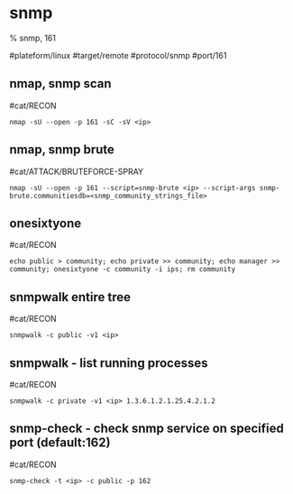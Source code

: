 # snmp

% snmp, 161

#plateform/linux  #target/remote  #protocol/snmp #port/161

## nmap, snmp scan
#cat/RECON
```
nmap -sU --open -p 161 -sC -sV <ip>
```

## nmap, snmp brute
#cat/ATTACK/BRUTEFORCE-SPRAY 
```
nmap -sU --open -p 161 --script=snmp-brute <ip> --script-args snmp-brute.communitiesdb=<snmp_community_strings_file>
```

## onesixtyone
#cat/RECON 
```
echo public > community; echo private >> community; echo manager >> community; onesixtyone -c community -i ips; rm community
```

## snmpwalk entire tree
#cat/RECON 
```
snmpwalk -c public -v1 <ip>
```

## snmpwalk - list running processes
#cat/RECON 
```
snmpwalk -c private -v1 <ip> 1.3.6.1.2.1.25.4.2.1.2
```

## snmp-check - check snmp service on specified port (default:162)
#cat/RECON 
```
snmp-check -t <ip> -c public -p 162
```


